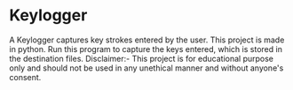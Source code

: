 # Keylogger
A Keylogger captures key strokes entered by the user. This project is made in python.
Run this program to capture the keys entered, which is stored in the destination files.
Disclaimer:- This project is for educational purpose only and should not be used in any unethical manner and without anyone's consent.
